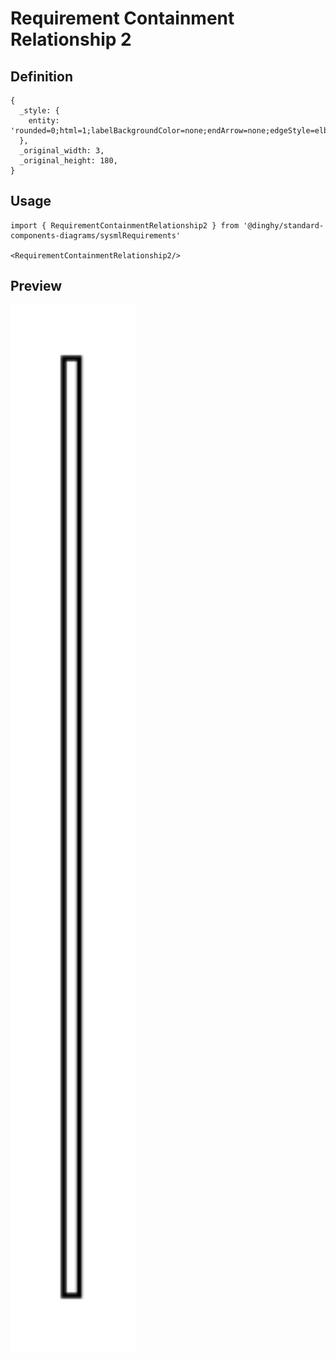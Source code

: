# Requirement Containment Relationship 2

## Definition

```
{
  _style: { 
    entity: 'rounded=0;html=1;labelBackgroundColor=none;endArrow=none;edgeStyle=elbowEdgeStyle;elbow=vertical;startArrow=sysMLPackCont;startSize=12;',
  },
  _original_width: 3,
  _original_height: 180,
}
```

## Usage

```
import { RequirementContainmentRelationship2 } from '@dinghy/standard-components-diagrams/sysmlRequirements'

<RequirementContainmentRelationship2/>
```

## Preview

<img src="./requirement-containment-relationship-2.png" width="200"/>
